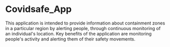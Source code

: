 # Covidsafe_App
 This application is intended to provide information about containment zones in a particular region by alerting people, through continuous monitoring of an individual's location. Key benefits of the application are monitoring people's activity and alerting them of their safety movements.
